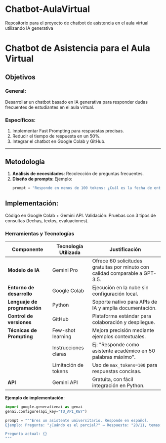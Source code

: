# Chatbot-AulaVirtual
Repositorio para el proyecto de chatbot de asistencia en el aula virtual utilizando IA generativa
# Chatbot de Asistencia para el Aula Virtual

## Objetivos
### General:
Desarrollar un chatbot basado en IA generativa para responder dudas frecuentes de estudiantes en el aula virtual.

### Específicos:
1. Implementar Fast Prompting para respuestas precisas.
2. Reducir el tiempo de respuesta en un 50%.
3. Integrar el chatbot en Google Colab y GitHub.

---

## Metodología
1. **Análisis de necesidades**: Recolección de preguntas frecuentes.
2. **Diseño de prompts**: Ejemplo:
   ```python
   prompt = "Responde en menos de 100 tokens: ¿Cuál es la fecha de entrega del TP1?"

##    Implementación: 

Código en Google Colab + Gemini API.
Validación: Pruebas con 3 tipos de consultas (fechas, textos, evaluaciones).

### Herramientas y Tecnologías

| Componente               | Tecnología Utilizada      | Justificación |
|--------------------------|--------------------------|---------------|
| **Modelo de IA**         | Gemini Pro               | Ofrece 60 solicitudes gratuitas por minuto con calidad comparable a GPT-3.5. |
| **Entorno de desarrollo**| Google Colab             | Ejecución en la nube sin configuración local. |
| **Lenguaje de programación** | Python              | Soporte nativo para APIs de IA y amplia documentación. |
| **Control de versiones** | GitHub                  | Plataforma estándar para colaboración y despliegue. |
| **Técnicas de Prompting**| Few-shot learning       | Mejora precisión mediante ejemplos contextuales. |
|                          | Instrucciones claras    | Ej: "Responde como asistente académico en 50 palabras máximo". |
|                          | Limitación de tokens    | Uso de `max_tokens=100` para respuestas concisas. |
| **API**                  | Gemini API              | Gratuita, con fácil integración en Python. |

**Ejemplo de implementación**:
```python
import google.generativeai as genai
genai.configure(api_key="TU_API_KEY")

prompt = """Eres un asistente universitario. Responde en español.
Ejemplo: Pregunta: "¿Cuándo es el parcial?" → Respuesta: "20/11, temas: Cap. 1-3"

Pregunta actual: {}
"""
